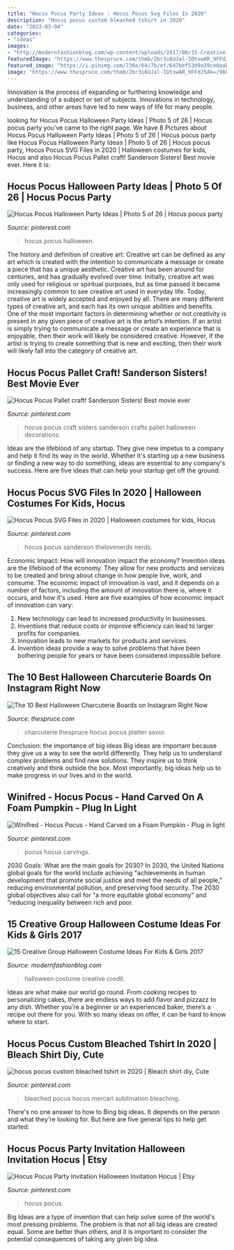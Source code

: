 ```yaml
---
title: "Hocus Pocus Party Ideas : Hocus Pocus Svg Files In 2020"
description: "Hocus pocus custom bleached tshirt in 2020"
date: "2023-03-04"
categories:
- "ideas"
images:
- "http://modernfashionblog.com/wp-content/uploads/2017/08/15-Creative-Group-Halloween-Costume-Ideas-For-Kids-Girls-2017-11.jpg"
featuredImage: "https://www.thespruce.com/thmb/2br3i6UJal-IDtxwAR_9FFdJ5Ak=/960x0/filters:no_upscale():max_bytes(150000):strip_icc()/HocusPocus-2-39aa7c30287f44658e375f7165658707.JPG"
featured_image: "https://i.pinimg.com/736x/64/7b/ef/647bef53d9a39ce0aab293b4171ca23a.jpg"
image: "https://www.thespruce.com/thmb/2br3i6UJal-IDtxwAR_9FFdJ5Ak=/960x0/filters:no_upscale():max_bytes(150000):strip_icc()/HocusPocus-2-39aa7c30287f44658e375f7165658707.JPG"
---
```



Innovation is the process of expanding or furthering knowledge and understanding of a subject or set of subjects. Innovations in technology, business, and other areas have led to new ways of life for many people.

	

		
looking for Hocus Pocus Halloween Party Ideas | Photo 5 of 26 | Hocus pocus party you've came to the right page. We have 8 Pictures about Hocus Pocus Halloween Party Ideas | Photo 5 of 26 | Hocus pocus party like Hocus Pocus Halloween Party Ideas | Photo 5 of 26 | Hocus pocus party, Hocus Pocus SVG Files in 2020 | Halloween costumes for kids, Hocus and also Hocus Pocus Pallet craft! Sanderson Sisters! Best movie ever. Here it is:
		
    
## Hocus Pocus Halloween Party Ideas | Photo 5 Of 26 | Hocus Pocus Party

<img loading=lazy src="https://i.pinimg.com/736x/65/79/e9/6579e9ca19e83b51a76ea9775ef6ca8a.jpg" onerror="this.onerror=null;this.src='https://tse4.mm.bing.net/th?id=OIP.W8UGYaoxnvEpE93vpXIcngHaLJ&amp;pid=15.1';" alt="Hocus Pocus Halloween Party Ideas | Photo 5 of 26 | Hocus pocus party">

_Source: pinterest.com_

>hocus pocus halloween. 

	

The history and definition of creative art: Creative art can be defined as any art which is created with the intention to communicate a message or create a piece that has a unique aesthetic.
Creative art has been around for centuries, and has gradually evolved over time. Initially, creative art was only used for religious or spiritual purposes, but as time passed it became increasingly common to see creative art used in everyday life. Today, creative art is widely accepted and enjoyed by all. There are many different types of creative art, and each has its own unique abilities and benefits.
One of the most important factors in determining whether or not creativity is present in any given piece of creative art is the artist’s intention. If an artist is simply trying to communicate a message or create an experience that is enjoyable, then their work will likely be considered creative. However, if the artist is trying to create something that is new and exciting, then their work will likely fall into the category of creative art.

    
## Hocus Pocus Pallet Craft! Sanderson Sisters! Best Movie Ever

<img loading=lazy src="https://i.pinimg.com/736x/fa/26/69/fa266923745e193c5faa27d1df7e8bd0.jpg" onerror="this.onerror=null;this.src='https://tse1.mm.bing.net/th?id=OIP.SZFLMtlMdVms98vuAZql4AHaJ4&amp;pid=15.1';" alt="Hocus Pocus Pallet craft! Sanderson Sisters! Best movie ever">

_Source: pinterest.com_

>hocus pocus craft sisters sanderson crafts pallet halloween decorations. 

	

Ideas are the lifeblood of any startup. They give new impetus to a company and help it find its way in the world. Whether it's starting up a new business or finding a new way to do something, ideas are essential to any company's success. Here are five ideas that can help your startup get off the ground: 

    
## Hocus Pocus SVG Files In 2020 | Halloween Costumes For Kids, Hocus

<img loading=lazy src="https://i.pinimg.com/736x/64/b8/42/64b8426a67d0da9f5e763ab5a4009e34.jpg" onerror="this.onerror=null;this.src='https://tse1.mm.bing.net/th?id=OIP.QgOMMjE6bc-toXeEUhw0FwHaLH&amp;pid=15.1';" alt="Hocus Pocus SVG Files in 2020 | Halloween costumes for kids, Hocus">

_Source: pinterest.com_

>hocus pocus sanderson thelovenerds nerds. 

	

Economic Impact: How will innovation impact the economy?
Invention ideas are the lifeblood of the economy. They allow for new products and services to be created and bring about change in how people live, work, and consume. The economic impact of innovation is vast, and it depends on a number of factors, including the amount of innovation there is, where it occurs, and how it's used. Here are five examples of how economic impact of innovation can vary: 
1. New technology can lead to increased productivity in businesses. 
2. Inventions that reduce costs or improve efficiency can lead to larger profits for companies. 
3. Innovation leads to new markets for products and services. 
4. Invention ideas provide a way to solve problems that have been bothering people for years or have been considered impossible before. 

    
## The 10 Best Halloween Charcuterie Boards On Instagram Right Now

<img loading=lazy src="https://www.thespruce.com/thmb/2br3i6UJal-IDtxwAR_9FFdJ5Ak=/960x0/filters:no_upscale():max_bytes(150000):strip_icc()/HocusPocus-2-39aa7c30287f44658e375f7165658707.JPG" onerror="this.onerror=null;this.src='https://tse3.mm.bing.net/th?id=OIP.xBHdvMhTc6lAt3jNGREdoQHaJ4&amp;pid=15.1';" alt="The 10 Best Halloween Charcuterie Boards on Instagram Right Now">

_Source: thespruce.com_

>charcuterie thespruce hocus pocus platter savor. 

	

Conclusion: the importance of big ideas
Big ideas are important because they give us a way to see the world differently. They help us to understand complex problems and find new solutions. They inspire us to think creatively and think outside the box. Most importantly, big ideas help us to make progress in our lives and in the world.

    
## Winifred - Hocus Pocus - Hand Carved On A Foam Pumpkin - Plug In Light

<img loading=lazy src="https://i.pinimg.com/736x/13/32/60/13326078368ce694f499ee3387eeee51.jpg" onerror="this.onerror=null;this.src='https://tse4.mm.bing.net/th?id=OIP.fav9B45AaHuNDTMNDUkA_AHaIf&amp;pid=15.1';" alt="Winifred - Hocus Pocus - Hand Carved on a Foam Pumpkin - Plug in light">

_Source: pinterest.com_

>pocus hocus carvings. 

	

2030 Goals: What are the main goals for 2030?
In 2030, the United Nations global goals for the world include achieving "achievements in human development that promote social justice and meet the needs of all people," reducing environmental pollution, and preserving food security. The 2030 global objectives also call for "a more equitable global economy" and "reducing inequality between rich and poor.

    
## 15 Creative Group Halloween Costume Ideas For Kids &amp; Girls 2017

<img loading=lazy src="http://modernfashionblog.com/wp-content/uploads/2017/08/15-Creative-Group-Halloween-Costume-Ideas-For-Kids-Girls-2017-11.jpg" onerror="this.onerror=null;this.src='https://tse2.mm.bing.net/th?id=OIP.f2iW82ir4PQGeB6jcZ8-eAAAAA&amp;pid=15.1';" alt="15 Creative Group Halloween Costume Ideas For Kids &amp; Girls 2017">

_Source: modernfashionblog.com_

>halloween costume creative credit. 

	

Ideas are what make our world go round. From cooking recipes to personalizing cakes, there are endless ways to add flavor and pizzazz to any dish. Whether you’re a beginner or an experienced baker, there’s a recipe out there for you. With so many ideas on offer, it can be hard to know where to start.

    
## Hocus Pocus Custom Bleached Tshirt In 2020 | Bleach Shirt Diy, Cute

<img loading=lazy src="https://i.pinimg.com/736x/09/24/79/0924793a5bb9503984b572db82c365e8.jpg" onerror="this.onerror=null;this.src='https://tse4.mm.bing.net/th?id=OIP.t3Zswf5vSBHvl-ktKiBqrwHaHa&amp;pid=15.1';" alt="hocus pocus custom bleached tshirt in 2020 | Bleach shirt diy, Cute">

_Source: pinterest.com_

>bleached pocus hocus mercari sublimation bleaching. 

	

There's no one answer to how to Bing big ideas. It depends on the person and what they're looking for. But here are five general tips to help get started: 

    
## Hocus Pocus Party Invitation Halloween Invitation Hocus | Etsy

<img loading=lazy src="https://i.pinimg.com/736x/64/7b/ef/647bef53d9a39ce0aab293b4171ca23a.jpg" onerror="this.onerror=null;this.src='https://tse1.mm.bing.net/th?id=OIP.3iarZnE_RMHhTGt3ztzz7AHaGq&amp;pid=15.1';" alt="Hocus Pocus Party Invitation Halloween Invitation Hocus | Etsy">

_Source: pinterest.com_

>hocus pocus. 

	

Big Ideas are a type of invention that can help solve some of the world's most pressing problems. The problem is that not all big ideas are created equal. Some are better than others, and it is important to consider the potential consequences of taking any given big idea.

